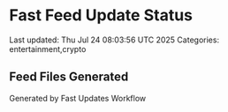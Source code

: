 # Fast Feed Update Status
Last updated: Thu Jul 24 08:03:56 UTC 2025
Categories: entertainment,crypto

## Feed Files Generated

Generated by Fast Updates Workflow

